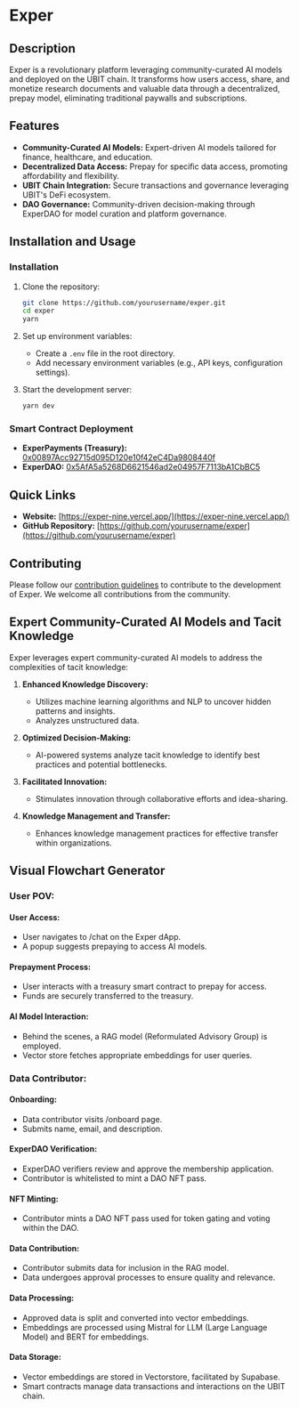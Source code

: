 
# Exper

## Description

Exper is a revolutionary platform leveraging community-curated AI models and deployed on the UBIT chain. It transforms how users access, share, and monetize research documents and valuable data through a decentralized, prepay model, eliminating traditional paywalls and subscriptions.

## Features

- **Community-Curated AI Models:** Expert-driven AI models tailored for finance, healthcare, and education.
- **Decentralized Data Access:** Prepay for specific data access, promoting affordability and flexibility.
- **UBIT Chain Integration:** Secure transactions and governance leveraging UBIT's DeFi ecosystem.
- **DAO Governance:** Community-driven decision-making through ExperDAO for model curation and platform governance.

## Installation and Usage

### Installation

1. Clone the repository:
   ```bash
   git clone https://github.com/yourusername/exper.git
   cd exper
   yarn
   ```

2. Set up environment variables:
   - Create a `.env` file in the root directory.
   - Add necessary environment variables (e.g., API keys, configuration settings).

3. Start the development server:
   ```bash
   yarn dev
   ```

### Smart Contract Deployment

- **ExperPayments (Treasury):** [0x00897Acc92715d095D120e10f42eC4Da9808440f](https://testnet.ubitscan.io/address/0x00897Acc92715d095D120e10f42eC4Da9808440f/read-contract#address-tabs)
- **ExperDAO:** [0x5AfA5a5268D6621546ad2e04957F7113bA1CbBC5](https://testnet.ubitscan.io/address/0x5AfA5a5268D6621546ad2e04957F7113bA1CbBC5/contracts#address-tabs)

## Quick Links

- **Website:** [https://exper-nine.vercel.app/](https://exper-nine.vercel.app/)
- **GitHub Repository:** [https://github.com/yourusername/exper](https://github.com/yourusername/exper)

## Contributing

Please follow our [contribution guidelines](CONTRIBUTING.md) to contribute to the development of Exper. We welcome all contributions from the community.

## Expert Community-Curated AI Models and Tacit Knowledge

Exper leverages expert community-curated AI models to address the complexities of tacit knowledge:

1. **Enhanced Knowledge Discovery:**
   - Utilizes machine learning algorithms and NLP to uncover hidden patterns and insights.
   - Analyzes unstructured data.

2. **Optimized Decision-Making:**
   - AI-powered systems analyze tacit knowledge to identify best practices and potential bottlenecks.

3. **Facilitated Innovation:**
   - Stimulates innovation through collaborative efforts and idea-sharing.

4. **Knowledge Management and Transfer:**
   - Enhances knowledge management practices for effective transfer within organizations.

## Visual Flowchart Generator

### User POV:

#### User Access:

- User navigates to /chat on the Exper dApp.
- A popup suggests prepaying to access AI models.

#### Prepayment Process:

- User interacts with a treasury smart contract to prepay for access.
- Funds are securely transferred to the treasury.

#### AI Model Interaction:

- Behind the scenes, a RAG model (Reformulated Advisory Group) is employed.
- Vector store fetches appropriate embeddings for user queries.

### Data Contributor:

#### Onboarding:

- Data contributor visits /onboard page.
- Submits name, email, and description.

#### ExperDAO Verification:

- ExperDAO verifiers review and approve the membership application.
- Contributor is whitelisted to mint a DAO NFT pass.

#### NFT Minting:

- Contributor mints a DAO NFT pass used for token gating and voting within the DAO.

#### Data Contribution:

- Contributor submits data for inclusion in the RAG model.
- Data undergoes approval processes to ensure quality and relevance.

#### Data Processing:

- Approved data is split and converted into vector embeddings.
- Embeddings are processed using Mistral for LLM (Large Language Model) and BERT for embeddings.

#### Data Storage:

- Vector embeddings are stored in Vectorstore, facilitated by Supabase.
- Smart contracts manage data transactions and interactions on the UBIT chain.
